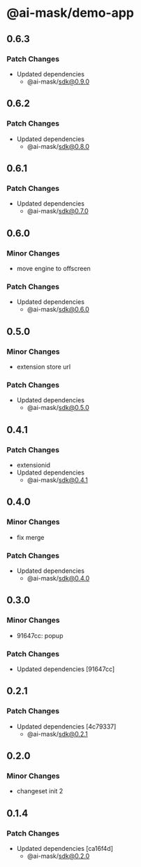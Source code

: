 # @ai-mask/demo-app

## 0.6.3

### Patch Changes

- Updated dependencies
  - @ai-mask/sdk@0.9.0

## 0.6.2

### Patch Changes

- Updated dependencies
  - @ai-mask/sdk@0.8.0

## 0.6.1

### Patch Changes

- Updated dependencies
  - @ai-mask/sdk@0.7.0

## 0.6.0

### Minor Changes

- move engine to offscreen

### Patch Changes

- Updated dependencies
  - @ai-mask/sdk@0.6.0

## 0.5.0

### Minor Changes

- extension store url

### Patch Changes

- Updated dependencies
  - @ai-mask/sdk@0.5.0

## 0.4.1

### Patch Changes

- extensionid
- Updated dependencies
  - @ai-mask/sdk@0.4.1

## 0.4.0

### Minor Changes

- fix merge

### Patch Changes

- Updated dependencies
  - @ai-mask/sdk@0.4.0

## 0.3.0

### Minor Changes

- 91647cc: popup

### Patch Changes

- Updated dependencies [91647cc]

## 0.2.1

### Patch Changes

- Updated dependencies [4c79337]
  - @ai-mask/sdk@0.2.1

## 0.2.0

### Minor Changes

- changeset init 2

## 0.1.4

### Patch Changes

- Updated dependencies [ca16f4d]
  - @ai-mask/sdk@0.2.0
